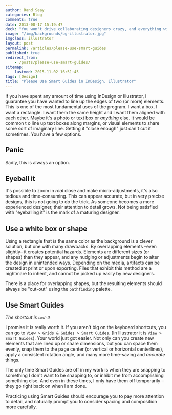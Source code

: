 ```yaml
---
author: Rand Seay
categories: Blog
comments: true
date: 2013-08-17 15:19:47
deck: "You won't drive collaborating designers crazy, and everything will be lined up in a simple, dependable, and clean way."
image: "/img/backgrounds/bg-illustrator.jpg"
imgclass: illustrator
layout: post
permalink: /articles/please-use-smart-guides
published: true
redirect_from:
    - /posts/please-use-smart-guides/
sitemap:
    lastmod: 2015-11-02 16:51:45
tags: [Design]
title: "Please Use Smart Guides in InDesign, Illustrator"
---
```


If you have spent any amount of time using InDesign or Illustrator, I guarantee you have wanted to line up the edges of two (or more) elements. This is one of the most<!--more--> fundamental uses of the program. I want a box. I want a rectangle. I want them the same height and I want them aligned with each other. Maybe it's a photo or text box or *anything* else. It would be common t o line up text boxes along margins, or visual elements to share some sort of imaginary line. Getting it "close enough" just can't cut it sometimes. You have a few options.

## Panic

Sadly, this is always an option.

## Eyeball it

It's possible to zoom in *real* close and make micro-adjustments, it's also tedious and time-consuming. This can appear accurate, but in very precise designs, this is not going to do the trick. As someone becomes a more experienced designer, their attention to detail grows. Not being satisfied with "eyeballing it" is the mark of a maturing designer.

## Use a white box or shape

Using a rectangle that is the same color as the background is a clever solution, but one with many drawbacks. By overlapping elements –even slightly– it creates potential hazards. Elements are different sizes (or shapes) than they appear, and any nudging or adjustments begin to alter the design in unintended ways. Depending on the media, artifacts can be created at print or upon exporting. Files that exhibit this method are a nightmare to inherit, and cannot be picked up easily by new designers.

There is a place for overlapping shapes, but the resulting elements should always be "cut-out" using the `pathfinding` palette.

## Use Smart Guides

*The shortcut is `cmd-U`*

I promise it is really worth it. If you aren't big on the keyboard shortcuts, you can go to `View > Grids & Guides > Smart Guides`. (In Illustrator it is `View > Smart Guides`). Your world just got easier. Not only can you create new elements that are lined up or share dimensions, but you can space them evenly, snap them to the page center (or vertical or horizontal centerlines), apply a consistent rotation angle, and many more time-saving and *accurate* things.

The only time Smart Guides are off in my work is when they are snapping to something I don't want to be snapping to, or inhibit me from accomplishing something else. And even in these times, I only have them off temporarily –they go right back on when I am done.

Practicing using Smart Guides should encourage you to pay more attention to detail, and naturally prompt you to consider spacing and composition more carefully.
